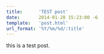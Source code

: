 ```yaml
---
title:      'TEST post'
date:       2014-01-28 15:23:00 -6
template:   'post.html'
url_format: '%Y/%m/%d/:title'
---
```


this is a test post.
